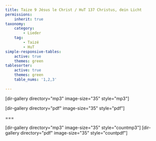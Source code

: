 ```yaml
---
title: Taize 9 Jésus le Christ / HuT 137 Christus, dein Licht
permissions:
    inherit: true
taxonomy:
    category:
        - Lieder
    tag: 
        - Taizé
        - HuT
simple-responsive-tables:
    active: true
    themes: green
tablesorter:
    active: true
    themes: green
    table_nums: '1,2,3'
    
---
```


[dir-gallery directory="mp3" image-size="35" style="mp3"]

[dir-gallery directory="pdf" image-size="35" style="pdf"]

===

[dir-gallery directory="mp3" image-size="35" style="countmp3"]
[dir-gallery directory="pdf" image-size="35" style="countpdf"]